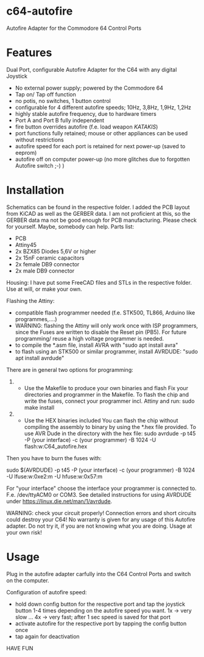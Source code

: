 # c64-autofire
Autofire Adapter for the Commodore 64 Control Ports

# Features
Dual Port, configurable Autofire Adapter for the C64 with any digital Joystick

- No external power supply; powered by the Commodore 64
- Tap on/ Tap off function
- no potis, no switches, 1 button control
- configurable for 4 different autofire speeds; 10Hz, 3,8Hz, 1,9Hz, 1,2Hz
- highly stable autofire frequency, due to hardware timers
- Port A and Port B fully independent
- fire button overrides autofire (f.e. load weapon *KATAKIS*)
- port functions fully retained; mouse or other appliances can be used without restrictions
- autofire speed for each port is retained for next power-up (saved to eeprom)
- autofire off on computer power-up (no more glitches due to forgotten Autofire switch ;-) )

# Installation
Schematics can be found in the respective folder. I added the PCB layout from KiCAD as well as the GERBER data. I am not proficient at this, so the GERBER data ma not be good enough for PCB manufacturing. Please check for yourself. Maybe, somebody can help.
Parts list:
- PCB
- Attiny45
- 2x BZX85 Diodes 5,6V or higher
- 2x 15nF ceramic capacitors
- 2x female DB9 connector
- 2x male DB9 connector

Housing:
I have put some FreeCAD files and STLs in the respective folder. Use at will, or make your own.

Flashing the Attiny:
- compatible flash programmer needed (f.e. STK500, TL866, Arduino like programmes,....)
- WARNING: flashing the Attiny will only work once with ISP programmers, since the Fuses are written to disable the Reset pin (PB5).
  For future programming/ reuse a high voltage programmer is needed.
- to compile the *.asm file, install AVRA with "sudo apt install avra"
- to flash using an STK500 or similar programmer, install AVRDUDE: "sudo apt install avrdude"

There are in general two options for programming:
1) - Use the Makefile to produce your own binaries and flash
Fix your directories and programmer in the Makefile.
To flash the chip and write the fuses, connect your programmer incl. Attiny and run:
sudo make install

2) - Use the HEX binaries included
You can flash the chip without compiling the assembly to binary by using the *.hex file provided.
To use AVR Dude in the directory with the hex file:
sudo avrdude -p t45 -P (your interface) -c (your programmer) -B 1024 -U flash:w:C64_autofire.hex

Then you have to burn the fuses with:

sudo $(AVRDUDE) -p t45 -P (your interface) -c (your programmer) -B 1024 -U lfuse:w:0xe2:m -U hfuse:w:0x57:m

For "your interface" choose the interface your programmer is connected to. F.e. /dev/ttyACM0 or COM3.
See detailed instructions for using AVRDUDE under https://linux.die.net/man/1/avrdude.

WARNING: check your circuit properly! Connection errors and short circuits could destroy your C64! No warranty is given for any usage
of this Autofire adapter. Do not try it, if you are not knowing what you are doing. Usage at your own risk!

# Usage
Plug in the autofire adapter carfully into the C64 Control Ports and switch on the computer.

Configuration of autofire speed:
- hold down config button for the respective port and tap the joystick button 1-4 times depending on the autofire speed you want.
1x -> very slow ... 4x -> very fast; after 1 sec speed is saved for that port
- activate autofire for the respective port by tapping the config button once
- tap again for deactivation

HAVE FUN



